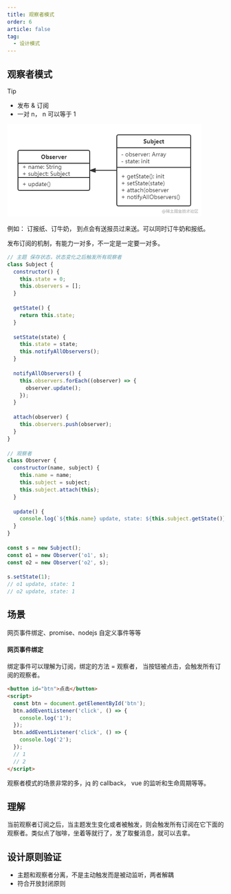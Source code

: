 ```yaml
---
title: 观察者模式
order: 6
article: false
tag:
  - 设计模式
---
```


## 观察者模式

> [!tip]
>
> - 发布 & 订阅
> - 一对 n， n 可以等于 1

![](images/sj6.png)

例如： 订报纸、订牛奶， 到点会有送报员过来送。可以同时订牛奶和报纸。

发布订阅的机制，有能力一对多，不一定是一定要一对多。

```javascript
// 主题 保存状态，状态变化之后触发所有观察者
class Subject {
  constructor() {
    this.state = 0;
    this.observers = [];
  }

  getState() {
    return this.state;
  }

  setState(state) {
    this.state = state;
    this.notifyAllObservers();
  }

  notifyAllObservers() {
    this.observers.forEach((observer) => {
      observer.update();
    });
  }

  attach(observer) {
    this.observers.push(observer);
  }
}

// 观察者
class Observer {
  constructor(name, subject) {
    this.name = name;
    this.subject = subject;
    this.subject.attach(this);
  }

  update() {
    console.log(`${this.name} update, state: ${this.subject.getState()}`);
  }
}

const s = new Subject();
const o1 = new Observer('o1', s);
const o2 = new Observer('o2', s);

s.setState(1);
// o1 update, state: 1
// o2 update, state: 1
```

## 场景

网页事件绑定、promise、nodejs 自定义事件等等

#### 网页事件绑定

绑定事件可以理解为订阅，绑定的方法 = 观察者， 当按钮被点击，会触发所有订阅的观察者。

```html
<button id="btn">点击</button>
<script>
  const btn = document.getElementById('btn');
  btn.addEventListener('click', () => {
    console.log('1');
  });
  btn.addEventListener('click', () => {
    console.log('2');
  });
  // 1
  // 2
</script>
```

观察者模式的场景非常的多，jq 的 callback， vue 的监听和生命周期等等。

## 理解

当前观察者订阅之后，当主题发生变化或者被触发，则会触发所有订阅在它下面的观察者。类似点了咖啡，坐着等就行了，发了取餐消息，就可以去拿。

## 设计原则验证

- 主题和观察者分离，不是主动触发而是被动监听，两者解耦
- 符合开放封闭原则
